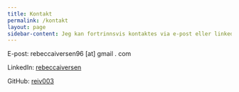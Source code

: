 ```yaml
---
title: Kontakt
permalink: /kontakt
layout: page
sidebar-content: Jeg kan fortrinnsvis kontaktes via e-post eller linkedin.
---
```


E-post: rebeccaiversen96 [at] gmail . com

LinkedIn: [rebeccaiversen](https://www.linkedin.com/in/rebeccaiversen/)

GitHub: [reiv003](https://github.com/reiv003)
